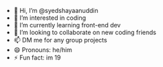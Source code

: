- 👋 Hi, I’m @syedshayaanuddin
- 👀 I’m interested in coding
- 🌱 I’m currently learning front-end dev
- 💞️ I’m looking to collaborate on new coding friends
- 📫 DM me for any group projects
- 😄 Pronouns: he/him
- ⚡ Fun fact: im 19

<!---
syedshayaanuddin/syedshayaanuddin is a ✨ special ✨ repository because its `README.md` (this file) appears on your GitHub profile.
You can click the Preview link to take a look at your changes.
--->
